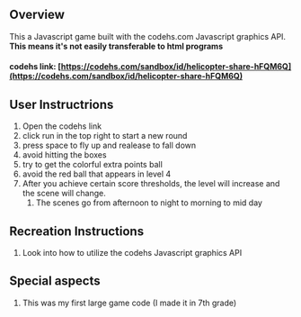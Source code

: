 ## Overview
This a Javascript game built with the codehs.com Javascript graphics API. **This means it's not easily transferable to html programs**

#### codehs link: [https://codehs.com/sandbox/id/helicopter-share-hFQM6Q](https://codehs.com/sandbox/id/helicopter-share-hFQM6Q)

## User Instructrions
1. Open the codehs link
2. click run in the top right to start a new round
3. press space to fly up and realease to fall down
4. avoid hitting the boxes
5. try to get the colorful extra points ball
6. avoid the red ball that appears in level 4
7. After you achieve certain score thresholds, the level will increase and the scene will change.
    1. The scenes go from afternoon to night to morning to mid day

## Recreation Instructions
1. Look into how to utilize the codehs Javascript graphics API

## Special aspects
1. This was my first large game code (I made it in 7th grade)
